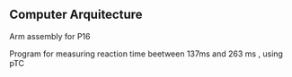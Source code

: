 ## Computer Arquitecture

Arm assembly for P16

Program for measuring reaction time beetween 137ms and 263 ms , using pTC
